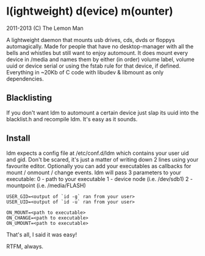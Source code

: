 l(ightweight) d(evice) m(ounter)
================================
2011-2013 (C) The Lemon Man

A lightweight daemon that mounts usb drives, cds, dvds or floppys
automagically. Made for people that have no desktop-manager with
all the bells and whistles but still want to enjoy automount.
It does mount every device in /media and names them by either
(in order) volume label, volume uuid or device serial or using the
fstab rule for that device, if defined.
Everything in ~20Kb of C code with libudev & libmount as only dependencies.

Blacklisting
------------
If you don't want ldm to automount a certain device just slap its uuid into
the blacklist.h and recompile ldm. It's easy as it sounds.

Install
-------
ldm expects a config file at /etc/conf.d/ldm which contains your
user uid and gid. Don't be scared, it's just a matter of writing
down 2 lines using your favourite editor. Optionally you can add 
your executables as callbacks for mount / onmount / change events.
ldm will pass 3 parameters to your executable:
0 - path to your executable 
1 - device node (i.e. /dev/sdb1)
2 - mountpoint (i.e. /media/FLASH)

```
USER_GID=<output of `id -g` ran from your user>
USER_UID=<output of `id -u` ran from your user>

ON_MOUNT=<path to executable>
ON_CHANGE=<path to executable>
ON_UMOUNT=<path to executable>
```

That's all, I said it was easy!

RTFM, always.

